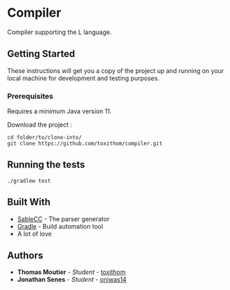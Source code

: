 # Compiler

Compiler supporting the L language.

## Getting Started

These instructions will get you a copy of the project up and running on your local machine for development and testing purposes.

### Prerequisites

Requires a minimum Java version 11.

Download the project :

```
cd folder/to/clone-into/
git clone https://github.com/toxithom/compiler.git
```

## Running the tests

```
./gradlew test
```

## Built With

* [SableCC](http://sablecc.org/documentation) - The parser generator
* [Gradle](https://docs.gradle.org/current/userguide/userguide.html) - Build automation tool
* A lot of love

## Authors

* **Thomas Moutier** - *Student* - [toxithom](https://github.com/toxithom)
* **Jonathan Senes** - *Student* - [oniwas14](https://github.com/oniwas14)

